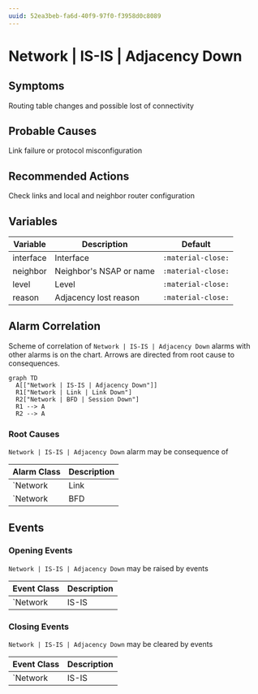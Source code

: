 ```yaml
---
uuid: 52ea3beb-fa6d-40f9-97f0-f3958d0c8089
---
```

# Network | IS-IS | Adjacency Down

## Symptoms

Routing table changes and possible lost of connectivity

## Probable Causes

Link failure or protocol misconfiguration

## Recommended Actions

Check links and local and neighbor router configuration

## Variables

Variable | Description | Default
--- | --- | ---
interface | Interface | `:material-close:`
neighbor | Neighbor's NSAP or name | `:material-close:`
level | Level | `:material-close:`
reason | Adjacency lost reason | `:material-close:`

## Alarm Correlation

Scheme of correlation of `Network | IS-IS | Adjacency Down` alarms with other alarms is on the chart. 
Arrows are directed from root cause to consequences.

```mermaid
graph TD
  A[["Network | IS-IS | Adjacency Down"]]
  R1["Network | Link | Link Down"]
  R2["Network | BFD | Session Down"]
  R1 --> A
  R2 --> A
```

### Root Causes
`Network | IS-IS | Adjacency Down` alarm may be consequence of

Alarm Class | Description
--- | ---
`Network | Link | Link Down` | Link Down
`Network | BFD | Session Down` | Link Down

## Events

### Opening Events
`Network | IS-IS | Adjacency Down` may be raised by events

Event Class | Description
--- | ---
`Network | IS-IS | Adjacency Down` | dispose

### Closing Events
`Network | IS-IS | Adjacency Down` may be cleared by events

Event Class | Description
--- | ---
`Network | IS-IS | Adjacency Up` | dispose
